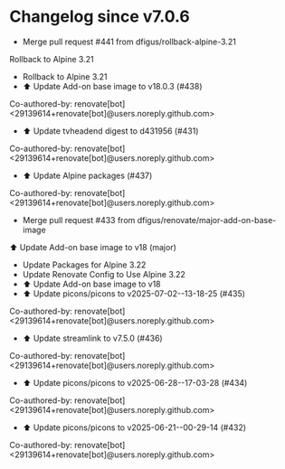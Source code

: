 # Changelog since v7.0.6
- Merge pull request #441 from dfigus/rollback-alpine-3.21

Rollback to Alpine 3.21 
- Rollback to Alpine 3.21 
- ⬆️ Update Add-on base image to v18.0.3 (#438)

Co-authored-by: renovate[bot] <29139614+renovate[bot]@users.noreply.github.com> 
- ⬆️ Update tvheadend digest to d431956 (#431)

Co-authored-by: renovate[bot] <29139614+renovate[bot]@users.noreply.github.com> 
- ⬆️ Update Alpine packages (#437)

Co-authored-by: renovate[bot] <29139614+renovate[bot]@users.noreply.github.com> 
- Merge pull request #433 from dfigus/renovate/major-add-on-base-image

⬆️ Update Add-on base image to v18 (major) 
- Update Packages for Alpine 3.22 
- Update Renovate Config to Use Alpine 3.22 
- ⬆️ Update Add-on base image to v18 
- ⬆️ Update picons/picons to v2025-07-02--13-18-25 (#435)

Co-authored-by: renovate[bot] <29139614+renovate[bot]@users.noreply.github.com> 
- ⬆️ Update streamlink to v7.5.0 (#436)

Co-authored-by: renovate[bot] <29139614+renovate[bot]@users.noreply.github.com> 
- ⬆️ Update picons/picons to v2025-06-28--17-03-28 (#434)

Co-authored-by: renovate[bot] <29139614+renovate[bot]@users.noreply.github.com> 
- ⬆️ Update picons/picons to v2025-06-21--00-29-14 (#432)

Co-authored-by: renovate[bot] <29139614+renovate[bot]@users.noreply.github.com> 
